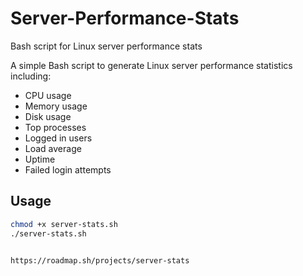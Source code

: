 # Server-Performance-Stats
Bash script for Linux server performance stats

A simple Bash script to generate Linux server performance statistics including:

- CPU usage
- Memory usage
- Disk usage
- Top processes
- Logged in users
- Load average
- Uptime
- Failed login attempts

## Usage

```bash
chmod +x server-stats.sh
./server-stats.sh


https://roadmap.sh/projects/server-stats
